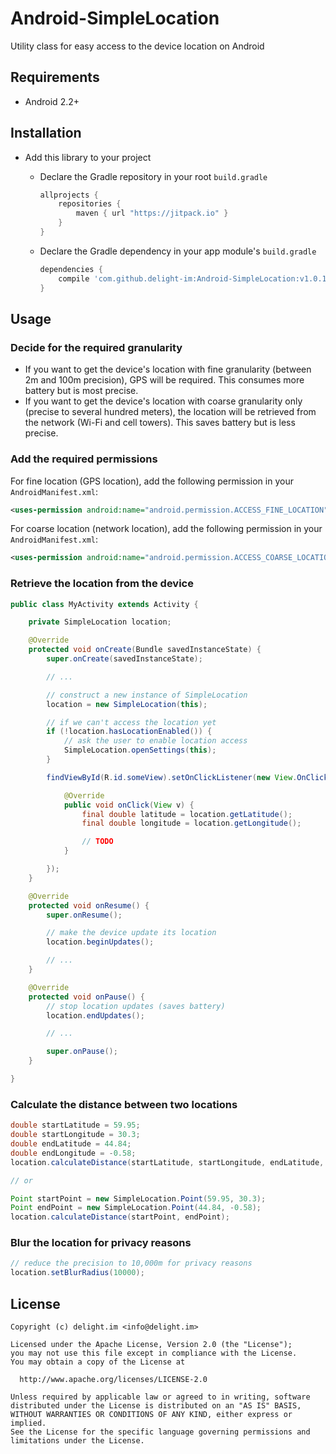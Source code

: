 # Android-SimpleLocation

Utility class for easy access to the device location on Android

## Requirements

 * Android 2.2+

## Installation

 * Add this library to your project
   * Declare the Gradle repository in your root `build.gradle`

     ```gradle
     allprojects {
         repositories {
             maven { url "https://jitpack.io" }
         }
     }
     ```

   * Declare the Gradle dependency in your app module's `build.gradle`

     ```gradle
     dependencies {
         compile 'com.github.delight-im:Android-SimpleLocation:v1.0.1'
     }
     ```

## Usage

### Decide for the required granularity

 * If you want to get the device's location with fine granularity (between 2m and 100m precision), GPS will be required. This consumes more battery but is most precise.
 * If you want to get the device's location with coarse granularity only (precise to several hundred meters), the location will be retrieved from the network (Wi-Fi and cell towers). This saves battery but is less precise.

### Add the required permissions

For fine location (GPS location), add the following permission in your `AndroidManifest.xml`:

```xml
<uses-permission android:name="android.permission.ACCESS_FINE_LOCATION" />
```

For coarse location (network location), add the following permission in your `AndroidManifest.xml`:

```xml
<uses-permission android:name="android.permission.ACCESS_COARSE_LOCATION" />
```

### Retrieve the location from the device

```java
public class MyActivity extends Activity {

    private SimpleLocation location;

    @Override
    protected void onCreate(Bundle savedInstanceState) {
        super.onCreate(savedInstanceState);

        // ...

        // construct a new instance of SimpleLocation
        location = new SimpleLocation(this);

        // if we can't access the location yet
        if (!location.hasLocationEnabled()) {
            // ask the user to enable location access
            SimpleLocation.openSettings(this);
        }

        findViewById(R.id.someView).setOnClickListener(new View.OnClickListener() {

            @Override
            public void onClick(View v) {
                final double latitude = location.getLatitude();
                final double longitude = location.getLongitude();

                // TODO
            }

        });
    }

    @Override
    protected void onResume() {
        super.onResume();

        // make the device update its location
        location.beginUpdates();

        // ...
    }

    @Override
    protected void onPause() {
        // stop location updates (saves battery)
        location.endUpdates();

        // ...

        super.onPause();
    }

}
```


### Calculate the distance between two locations

```java
double startLatitude = 59.95;
double startLongitude = 30.3;
double endLatitude = 44.84;
double endLongitude = -0.58;
location.calculateDistance(startLatitude, startLongitude, endLatitude, endLongitude);

// or

Point startPoint = new SimpleLocation.Point(59.95, 30.3);
Point endPoint = new SimpleLocation.Point(44.84, -0.58);
location.calculateDistance(startPoint, endPoint);
```

### Blur the location for privacy reasons

```java
// reduce the precision to 10,000m for privacy reasons
location.setBlurRadius(10000);
```

## License

```
Copyright (c) delight.im <info@delight.im>

Licensed under the Apache License, Version 2.0 (the "License");
you may not use this file except in compliance with the License.
You may obtain a copy of the License at

  http://www.apache.org/licenses/LICENSE-2.0

Unless required by applicable law or agreed to in writing, software
distributed under the License is distributed on an "AS IS" BASIS,
WITHOUT WARRANTIES OR CONDITIONS OF ANY KIND, either express or implied.
See the License for the specific language governing permissions and
limitations under the License.
```

